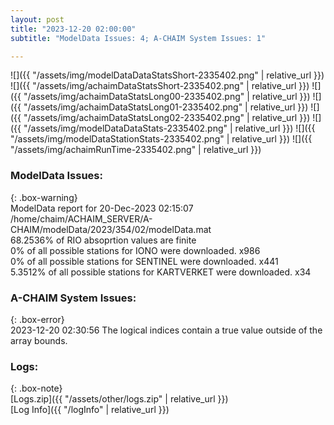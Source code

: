 ```yaml
---
layout: post
title: "2023-12-20 02:00:00"
subtitle: "ModelData Issues: 4; A-CHAIM System Issues: 1"

---
```


![]({{ "/assets/img/modelDataDataStatsShort-2335402.png" | relative_url }})
![]({{ "/assets/img/achaimDataStatsShort-2335402.png" | relative_url }})
![]({{ "/assets/img/achaimDataStatsLong00-2335402.png" | relative_url }})
![]({{ "/assets/img/achaimDataStatsLong01-2335402.png" | relative_url }})
![]({{ "/assets/img/achaimDataStatsLong02-2335402.png" | relative_url }})
![]({{ "/assets/img/modelDataDataStats-2335402.png" | relative_url }})
![]({{ "/assets/img/modelDataStationStats-2335402.png" | relative_url }})
![]({{ "/assets/img/achaimRunTime-2335402.png" | relative_url }})


### ModelData Issues:  
  
{: .box-warning}  
 ModelData report for 20-Dec-2023 02:15:07   
 /home/chaim/ACHAIM_SERVER/A-CHAIM/modelData/2023/354/02/modelData.mat   
 68.2536% of RIO absoprtion values are finite   
 0% of all possible stations for IONO were downloaded. x986   
 0% of all possible stations for SENTINEL were downloaded. x441   
 5.3512% of all possible stations for KARTVERKET were downloaded. x34   
  
### A-CHAIM System Issues:  
  
{: .box-error}  
2023-12-20 02:30:56 The logical indices contain a true value outside of the array bounds.  

### Logs:  
  
{: .box-note}  
[Logs.zip]({{ "/assets/other/logs.zip" | relative_url }})  
[Log Info]({{ "/logInfo" | relative_url }})  
